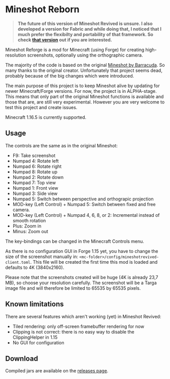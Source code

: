 # Mineshot Reborn

> **The future of this version of Mineshot Revived is unsure. I also developed a version for Fabric and while doing that, I noticed that I much prefer the flexibilty and portability of that framework. So check [that version](https://github.com/pascallj/mineshot-revived-fabric) out if you are interested.**

Mineshot Reforge is a mod for Minecraft (using Forge) for creating high-resolution screenshots, optionally using the orthographic camera.

The majority of the code is based on the original [Mineshot by Barracuda](https://github.com/ata4/mineshot). So many thanks to the original creator. Unfortunately that project seems dead, probably because of the big changes which were introduced.

The main purpose of this project is to keep Mineshot alive by updating for newer Minecraft/Forge versions. For now, the project is in ALPHA-stage. This means that only part of the original Mineshot functions is available and those that are, are still very experimental. However you are very welcome to test this project and create issues.

Minecraft 1.16.5 is currently supported.

## Usage

The controls are the same as in the original Mineshot:

* F9: Take screenshot
* Numpad 4: Rotate left
* Numpad 6: Rotate right
* Numpad 8: Rotate up
* Numpad 2: Rotate down
* Numpad 7: Top view
* Numpad 1: Front view
* Numpad 3: Side view
* Numpad 5: Switch between perspective and orthograpic projection
* MOD-key (Left Control) + Numpad 5: Switch between fixed and free camera.
* MOD-key (Left Control) + Numpad 4, 6, 8, or 2: Incremental instead of smooth rotation
* Plus: Zoom in
* Minus: Zoom out

The key-bindings can be changed in the Minecraft Controls menu.

As there is no configuration GUI in Forge 1.15 yet, you have to change the size of the screenshot manually in: `<mc-folder>/config/mineshotrevived-client.toml`. This file will be created the first time this mod is loaded and defaults to 4K (3840x2160).

Please note that the screenshots created will be huge (4K is already 23,7 MB), so choose your resolution carefully. The screenshot will be a Targa image file and will therefore be limited to 65535 by 65535 pixels.

## Known limitations

There are several features which aren't working (yet) in Mineshot Revived:

* Tiled rendering: only off-screen framebuffer rendering for now
* Clipping is not correct: there is no easy way to disable the ClippingHelper in 1.15
* No GUI for configuration

## Download

Compiled jars are available on the [releases page](https://github.com/pascallj/mineshot-revived/releases).
